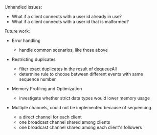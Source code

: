 Unhandled issues:

* What if a client connects with a user id already in use?
* What if a client connects with a user id that is malformed?

Future work:

* Error handling
  * handle common scenarios, like those above

* Restricting duplicates
  * filter exact duplicates in the result of dequeueAll
  * determine rule to choose between different events with same sequence number

* Memory Profiling and Optimization
  * investigate whether strict data types would lower memory usage

* Multiple channels, could not be implemented because of sequencing.
  * a direct channel for each client
  * one broadcast channel shared among clients
  * one broadcast channel shared among each client's followers
